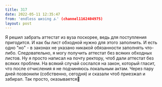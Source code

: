 ```yaml
---
title: 317
date: 2022-05-11 12:35:47
from: 'endless шизing ⍼' (channel1162404975)
layout: post
---
```


Я решил забрать аттестат из вуза поскорее, ведь для поступления пригодится. И как бы лист обходной нужно для этого заполнить.
И есть одно "но" - в законах не указано никакой обязанности заполнять что-либо. Следовательно, я могу получить аттестат без всяких обходных листов.
Ну я просто написал на почту ректору, чтоб дали аттестат без всяких проблем. На всякий случай сослался на закон, который гласит, что после отчисления я не подчиняюсь локальным актам.
Через пару дней позвонили (собственно, сегодня) и сказали чтоб приезжал и забирал.
Так просто, оказывается🧐

